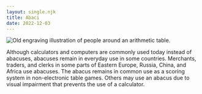```yaml
---
layout: single.njk
title: Abaci
date: 2022-12-03
---
```


![Old engraving illustration of people around an arithmetic table.](https://upload.wikimedia.org/wikipedia/commons/e/e0/Rechentisch.png)

Although calculators and computers are commonly used today instead of abacuses, abacuses remain in everyday use in some countries. Merchants, traders, and clerks in some parts of Eastern Europe, Russia, China, and Africa use abacuses. The abacus remains in common use as a scoring system in non-electronic table games. Others may use an abacus due to visual impairment that prevents the use of a calculator.